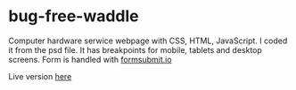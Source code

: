 # bug-free-waddle
Computer hardware serwice webpage with CSS, HTML, JavaScript.
I coded it from the psd file.
It has breakpoints for mobile, tablets and desktop screens.
Form is handled with [formsubmit.io](https://formsubmit.io/)

Live version [here](https://miloszbranewicz.github.io/bug-free-waddle/)
